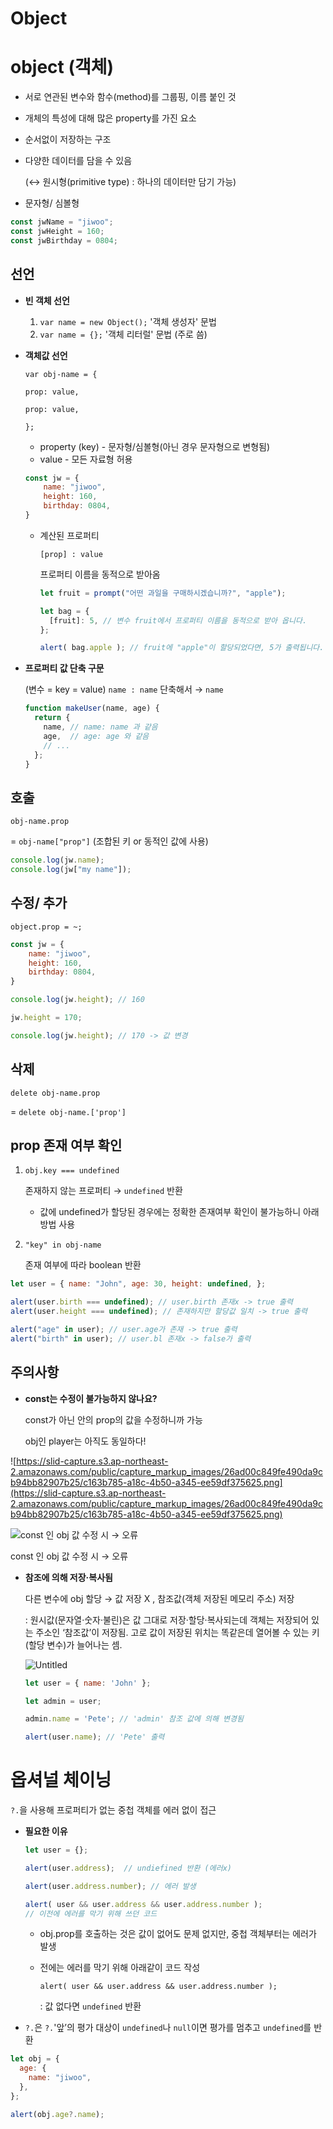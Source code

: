 # Object

# object (객체)

- 서로 연관된 변수와 함수(method)를 그룹핑, 이름 붙인 것
- 개체의 특성에 대해 많은 property를 가진 요소
- 순서없이 저장하는 구조
- 다양한 데이터를 담을 수 있음
    
    (↔ 원시형(primitive type) : 하나의 데이터만 담기 가능)
    
- 문자형/ 심볼형

```jsx
const jwName = "jiwoo";
const jwHeight = 160;
const jwBirthday = 0804;
```

## 선언

- **빈 객체 선언**
    1. `var name = new Object();` '객체 생성자' 문법
    2. `var name = {};`  '객체 리터럴' 문법 (주로 씀)

- **객체값 선언**
    
    `var obj-name = {`
    
    `prop: value,` 
    
    `prop: value,`
    
    `};`
    
    - property (key) - 문자형/심볼형(아닌 경우 문자형으로 변형됨)
    - value - 모든 자료형 허용
    
    ```jsx
    const jw = {
    	name: "jiwoo",
    	height: 160,
    	birthday: 0804,
    }
    ```
    
    - 계산된 프로퍼티
        
        `[prop] : value`
        
        프로퍼티 이름을 동적으로 받아옴
        
        ```jsx
        let fruit = prompt("어떤 과일을 구매하시겠습니까?", "apple");
        
        let bag = {
          [fruit]: 5, // 변수 fruit에서 프로퍼티 이름을 동적으로 받아 옵니다.
        };
        
        alert( bag.apple ); // fruit에 "apple"이 할당되었다면, 5가 출력됩니다.
        ```
        
    
- **프로퍼티 값 단축 구문**
    
    (변수 = key = value) `name : name` 단축해서 → `name`
    
    ```jsx
    function makeUser(name, age) {
      return {
        name, // name: name 과 같음
        age,  // age: age 와 같음
        // ...
      };
    }
    ```
    

## 호출

`obj-name.prop`

= `obj-name["prop"]` (조합된 키 or 동적인 값에 사용)

```jsx
console.log(jw.name);
console.log(jw["my name"]);
```

## **수정/ 추가**

`object.prop = ~;`

```jsx
const jw = {
	name: "jiwoo",
	height: 160,
	birthday: 0804,
}

console.log(jw.height); // 160

jw.height = 170;

console.log(jw.height); // 170 -> 값 변경
```

## 삭제

`delete obj-name.prop`

= `delete obj-name.['prop']`

## prop 존재 여부 확인

1. `obj.key === undefined`
    
    존재하지 않는 프로퍼티 → `undefined` 반환
    
    - 값에 undefined가 할당된 경우에는 정확한 존재여부 확인이 불가능하니 아래 방법 사용
    
2. `"key" in obj-name`  
    
    존재 여부에 따라 boolean 반환
    

```jsx
let user = { name: "John", age: 30, height: undefined, };

alert(user.birth === undefined); // user.birth 존재x -> true 출력
alert(user.height === undefined); // 존재하지만 할당값 일치 -> true 출력

alert("age" in user); // user.age가 존재 -> true 출력
alert("birth" in user); // user.bl 존재x -> false가 출력

```

## 주의사항

- **const는 수정이 불가능하지 않나요?**
    
    const가 아닌 안의 prop의 값을 수정하니까 가능
    
    obj인 player는 아직도 동일하다!
    

![https://slid-capture.s3.ap-northeast-2.amazonaws.com/public/capture_markup_images/26ad00c849fe490da9cb94bb82907b25/c163b785-a18c-4b50-a345-ee59df375625.png](https://slid-capture.s3.ap-northeast-2.amazonaws.com/public/capture_markup_images/26ad00c849fe490da9cb94bb82907b25/c163b785-a18c-4b50-a345-ee59df375625.png)

![const 인 obj 값 수정 시 → 오류](https://slid-capture.s3.ap-northeast-2.amazonaws.com/public/capture_images/26ad00c849fe490da9cb94bb82907b25/fe8a6cd6-139c-4e13-b9fc-6a566089bc57.png)

const 인 obj 값 수정 시 → 오류

- **참조에 의해 저장·복사됨**
    
    다른 변수에 obj 할당 → 값 저장 X , 참조값(객체 저장된 메모리 주소) 저장
    
    : 원시값(문자열·숫자·불린)은 값 그대로 저장·할당·복사되는데 객체는 저장되어 있는 주소인 ‘참조값’이 저장됨. 고로 값이 저장된 위치는 똑같은데 열어볼 수 있는 키(할당 변수)가 늘어나는 셈.
    
    ![Untitled](Object%20c4ee2/Untitled.png)
    
    ```jsx
    let user = { name: 'John' };
    
    let admin = user;
    
    admin.name = 'Pete'; // 'admin' 참조 값에 의해 변경됨
    
    alert(user.name); // 'Pete' 출력
    ```
    

# 옵셔널 체이닝

`?.`을 사용해 프로퍼티가 없는 중첩 객체를 에러 없이 접근

- **필요한 이유**
    
    ```jsx
    let user = {};
    
    alert(user.address);  // undiefined 반환 (에러x)
    
    alert(user.address.number); // 에러 발생
    
    alert( user && user.address && user.address.number );
    // 이전에 에러를 막기 위해 쓰던 코드
    ```
    
    - obj.prop를 호출하는 것은 값이 없어도 문제 없지만, 중첩 객체부터는 에러가 발생
    - 전에는 에러를 막기 위해 아래같이 코드 작성
        
        `alert( user && user.address && user.address.number );`
        
        : 값 없다면 `undefined` 반환
        

- `?.`은 `?.`'앞’의 평가 대상이 `undefined`나 `null`이면 평가를 멈추고 `undefined`를 반환

```jsx
let obj = {
  age: {
    name: "jiwoo",
  },
};

alert(obj.age?.name); 
```